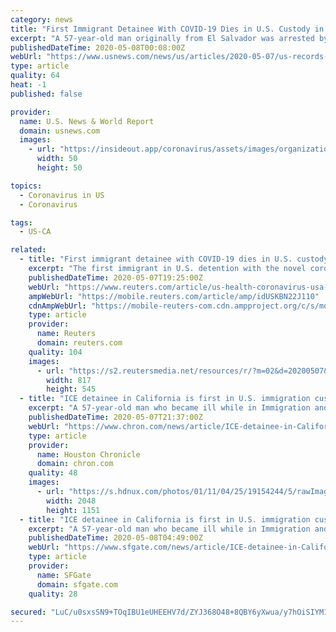 ```yaml
---
category: news
title: "First Immigrant Detainee With COVID-19 Dies in U.S. Custody in California"
excerpt: "A 57-year-old man originally from El Salvador was arrested by U.S. Immigration and Customs Enforcement (ICE) in January of this year and was being held at the Otay Mesa Detention Center in San Diego before he died on Thursday at an area hospital."
publishedDateTime: 2020-05-08T00:08:00Z
webUrl: "https://www.usnews.com/news/us/articles/2020-05-07/us-records-first-coronavirus-death-of-immigrant-detainee"
type: article
quality: 64
heat: -1
published: false

provider:
  name: U.S. News & World Report
  domain: usnews.com
  images:
    - url: "https://insideout.app/coronavirus/assets/images/organizations/usnews.com-50x50.jpg"
      width: 50
      height: 50

topics:
  - Coronavirus in US
  - Coronavirus

tags:
  - US-CA

related:
  - title: "First immigrant detainee with COVID-19 dies in U.S. custody in California"
    excerpt: "The first immigrant in U.S. detention with the novel coronavirus died this week, according to federal officials and local health authorities, as infections steadily climbed among the nearly 30,000 migrants in U."
    publishedDateTime: 2020-05-07T19:25:00Z
    webUrl: "https://www.reuters.com/article/us-health-coronavirus-usa-detention-idUSKBN22J110"
    ampWebUrl: "https://mobile.reuters.com/article/amp/idUSKBN22J110"
    cdnAmpWebUrl: "https://mobile-reuters-com.cdn.ampproject.org/c/s/mobile.reuters.com/article/amp/idUSKBN22J110"
    type: article
    provider:
      name: Reuters
      domain: reuters.com
    quality: 104
    images:
      - url: "https://s2.reutersmedia.net/resources/r/?m=02&d=20200507&t=2&i=1517815021&w=&fh=545px&fw=&ll=&pl=&sq=&r=LYNXMPEG4619F"
        width: 817
        height: 545
  - title: "ICE detainee in California is first in U.S. immigration custody to die of coronavirus"
    excerpt: "A 57-year-old man who became ill while in Immigration and Customs Enforcement custody in California died Wednesday as a result of a coronavirus infection, the first virus-related death of an ICE detainee in the United States."
    publishedDateTime: 2020-05-07T21:37:00Z
    webUrl: "https://www.chron.com/news/article/ICE-detainee-in-California-is-first-in-U-S-15254790.php"
    type: article
    provider:
      name: Houston Chronicle
      domain: chron.com
    quality: 48
    images:
      - url: "https://s.hdnux.com/photos/01/11/04/25/19154244/5/rawImage.jpg"
        width: 2048
        height: 1151
  - title: "ICE detainee in California is first in U.S. immigration custody to die of coronavirus"
    excerpt: "A 57-year-old man who became ill while in Immigration and Customs Enforcement custody in California died Wednesday as a result of a coronavirus infection, the first virus-related death of an ICE detainee in the United States."
    publishedDateTime: 2020-05-08T04:49:00Z
    webUrl: "https://www.sfgate.com/news/article/ICE-detainee-in-California-is-first-in-U-S-15254790.php"
    type: article
    provider:
      name: SFGate
      domain: sfgate.com
    quality: 28

secured: "LuC/u0sxsSN9+TOqIBU1eUHEEHV7d/ZYJ368O48+8QBY6yXwua/y7hOiSIYM1FrdQPZK0tV4JKbyPOUSejyCHMrueRF6IU5BEXGkDr3tMNqq5qRt111M4KU1B0GTQ88P3FOPrqt8YtwLBsghuXZiiTG4JyKG61sJ13RqOU/RyLW45PgZyCbIZi285RiSQiEwS9XzHUHjnlpJ+aGkpM1IW4GBwgG6+iGr2g+OOB7Nl0S3kP1gZIWOmTqYhxhT90065Q4gNMvk0S31mi1H2eI268iuWKZgzdWQcajYmjHwKRYb88kIQrO0M4tk5QiVR+64OfnMvByw10V0aMH4igS6qheqOXcvHc8Kd7IpQ7ZvmKpPIvyRr0NQ4NehlkmfVPTMI3H9SEywwEQRZ1M5xnwzlE2fE9ldjXPrwwfQTi3gXqISOM7hK0FkgYUdptWFVet3BGur/vF0gNZmWUaHHv8d2QFJvOq6kb+Qw9N209s50xA=;sKZp1AK6cLNgkfu+2ktFfA=="
---
```


